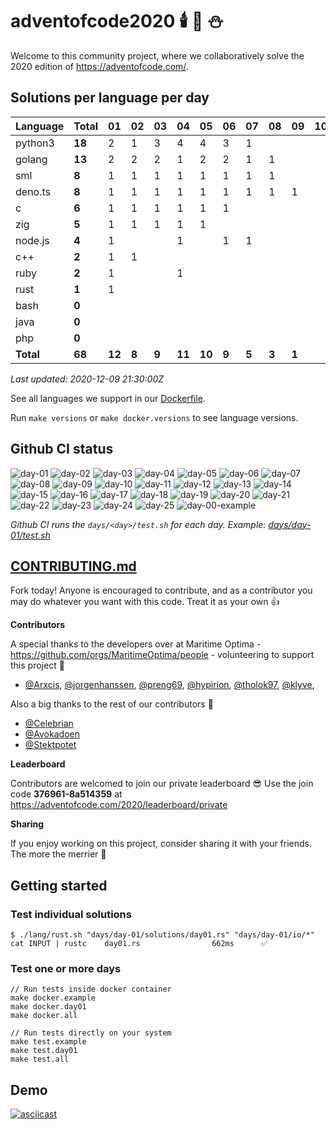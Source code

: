 # adventofcode2020 🕯️ 🎄 ⛄

Welcome to this community project, where we collaboratively solve the 2020 edition of https://adventofcode.com/.


## Solutions per language per day

| Language  | Total  | 01   |  02 |  03 |  04  |  05  | 06  | 07  | 08  | 09  | 10 |11|12|13|14|15|16|17|18|19|20|21|22|23|24|25|
|-----------|--------|------|-----|-----|------|------|-----|-----|-----|-----|----|-|-|-|-|-|-|-|-|-|-|-|-|-|-|-|
| python3   | **18** |  2   |  1  |  3  |  4   |  4   |  3  | 1   |     |     |    ||||||||||||||||
| golang    | **13** |  2   |  2  |  2  |  1   |  2   |  2  | 1   | 1   |     |    ||||||||||||||||
| sml       |  **8** |  1   |  1  |  1  |  1   |  1   |  1  | 1   | 1   |     |    ||||||||||||||||
| deno.ts   |  **8** |  1   |  1  |  1  |  1   |  1   |  1  | 1   | 1   | 1   |    ||||||||||||||||
| c         |  **6** |  1   |  1  |  1  |  1   |  1   |  1  |     |     |     |    ||||||||||||||||
| zig       |  **5** |  1   |  1  |  1  |  1   |  1   |     |     |     |     |    ||||||||||||||||
| node.js   |  **4** |  1   |     |     |  1   |      |  1  | 1   |     |     |    ||||||||||||||||
| c++       |  **2** |  1   |  1  |     |      |      |     |     |     |     |    ||||||||||||||||
| ruby      |  **2** |  1   |     |     |  1   |      |     |     |     |     |    ||||||||||||||||
| rust      |  **1** |  1   |     |     |      |      |     |     |     |     |    ||||||||||||||||
| bash      |  **0** |      |     |     |      |      |     |     |     |     |    ||||||||||||||||
| java      |  **0** |      |     |     |      |      |     |     |     |     |    ||||||||||||||||
| php       |  **0** |      |     |     |      |      |     |     |     |     |    ||||||||||||||||
| **Total** | **68** |**12**|**8**|**9**|**11**|**10**|**9**|**5**|**3**|**1**|    ||||||||||||||||

*Last updated: 2020-12-09 21:30:00Z*

See all languages we support in our [Dockerfile](./Dockerfile).

Run `make versions` or `make docker.versions` to see language versions.


## Github CI status

![day-01](https://github.com/Arxcis/adventofcode2020/workflows/day-01/badge.svg)
![day-02](https://github.com/Arxcis/adventofcode2020/workflows/day-02/badge.svg)
![day-03](https://github.com/Arxcis/adventofcode2020/workflows/day-03/badge.svg)
![day-04](https://github.com/Arxcis/adventofcode2020/workflows/day-04/badge.svg)
![day-05](https://github.com/Arxcis/adventofcode2020/workflows/day-05/badge.svg)
![day-06](https://github.com/Arxcis/adventofcode2020/workflows/day-06/badge.svg)
![day-07](https://github.com/Arxcis/adventofcode2020/workflows/day-07/badge.svg)
![day-08](https://github.com/Arxcis/adventofcode2020/workflows/day-08/badge.svg)
![day-09](https://github.com/Arxcis/adventofcode2020/workflows/day-09/badge.svg)
![day-10](https://github.com/Arxcis/adventofcode2020/workflows/day-10/badge.svg)
![day-11](https://github.com/Arxcis/adventofcode2020/workflows/day-11/badge.svg)
![day-12](https://github.com/Arxcis/adventofcode2020/workflows/day-12/badge.svg)
![day-13](https://github.com/Arxcis/adventofcode2020/workflows/day-13/badge.svg)
![day-14](https://github.com/Arxcis/adventofcode2020/workflows/day-14/badge.svg)
![day-15](https://github.com/Arxcis/adventofcode2020/workflows/day-15/badge.svg)
![day-16](https://github.com/Arxcis/adventofcode2020/workflows/day-16/badge.svg)
![day-17](https://github.com/Arxcis/adventofcode2020/workflows/day-17/badge.svg)
![day-18](https://github.com/Arxcis/adventofcode2020/workflows/day-18/badge.svg)
![day-19](https://github.com/Arxcis/adventofcode2020/workflows/day-19/badge.svg)
![day-20](https://github.com/Arxcis/adventofcode2020/workflows/day-20/badge.svg)
![day-21](https://github.com/Arxcis/adventofcode2020/workflows/day-21/badge.svg)
![day-22](https://github.com/Arxcis/adventofcode2020/workflows/day-22/badge.svg)
![day-23](https://github.com/Arxcis/adventofcode2020/workflows/day-23/badge.svg)
![day-24](https://github.com/Arxcis/adventofcode2020/workflows/day-24/badge.svg)
![day-25](https://github.com/Arxcis/adventofcode2020/workflows/day-25/badge.svg)
![day-00-example](https://github.com/Arxcis/adventofcode2020/workflows/day-00-example/badge.svg)

*Github CI runs the `days/<day>/test.sh` for each day. Example: [days/day-01/test.sh](./days/day-01/test.sh)*


## [CONTRIBUTING.md](./CONTRIBUTING.md)

Fork today! Anyone is encouraged to contribute, and as a contributor you may do whatever you want with this code. Treat it as your own :+1:

**Contributors**

A special thanks to the developers over at Maritime Optima - https://github.com/orgs/MaritimeOptima/people - volunteering to support this project :pray:
- [@Arxcis](https://github.com/Arxcis), [@jorgenhanssen](https://github.com/jorgenhanssen), [@preng69](https://github.com/preng69), [@hypirion](https://github.com/hypirion), [@tholok97](https://github.com/tholok97), [@klyve](https://github.com/klyve),

Also a big thanks to the rest of our contributors :tada:
- [@Celebrian](https://github.com/Celebrian)
- [@Avokadoen](https://github.com/Avokadoen)
- [@Stektpotet](https://github.com/Stektpotet)

**Leaderboard**

Contributors are welcomed to join our private leaderboard :sunglasses: Use the join code **376961-8a514359** at https://adventofcode.com/2020/leaderboard/private

**Sharing**

If you enjoy working on this project, consider sharing it with your friends. The more the merrier :santa:

## Getting started

### Test individual solutions

```
$ ./lang/rust.sh "days/day-01/solutions/day01.rs" "days/day-01/io/*"
cat INPUT | rustc    day01.rs                662ms      ✅
```

### Test one or more days
```
// Run tests inside docker container
make docker.example
make docker.day01
make docker.all

// Run tests directly on your system
make test.example
make test.day01
make test.all
```

## Demo

[![asciicast](https://asciinema.org/a/qVa7n8LmDnynRuBRvZzY5Kr7N.svg)](https://asciinema.org/a/qVa7n8LmDnynRuBRvZzY5Kr7N)
